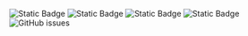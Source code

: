 ![Static Badge](https://img.shields.io/badge/blacklists-60-000000) ![Static Badge](https://img.shields.io/badge/blacklisted-2717689-cc0000) ![Static Badge](https://img.shields.io/badge/whitelisted-2244-00CC00) ![Static Badge](https://img.shields.io/badge/streaming_blacklist-28107-000000) ![GitHub issues](https://img.shields.io/github/issues/fabriziosalmi/blacklists)
